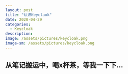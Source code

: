 ```yaml
---
layout: post
title: "认识Keyclaok"
date: 2020-04-29
categories:
  - Keycloak
description:
image: /assets/pictures/keycloak.png
image-sm: /assets/pictures/keycloak.png
---
```


## 从笔记搬运中，喝x杯茶，等我一下下...
